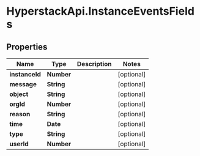 # HyperstackApi.InstanceEventsFields

## Properties

Name | Type | Description | Notes
------------ | ------------- | ------------- | -------------
**instanceId** | **Number** |  | [optional] 
**message** | **String** |  | [optional] 
**object** | **String** |  | [optional] 
**orgId** | **Number** |  | [optional] 
**reason** | **String** |  | [optional] 
**time** | **Date** |  | [optional] 
**type** | **String** |  | [optional] 
**userId** | **Number** |  | [optional] 


